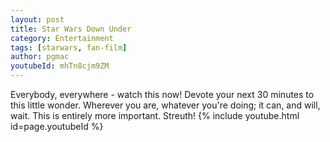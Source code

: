 ```yaml
---
layout: post
title: Star Wars Down Under
category: Entertainment
tags: [starwars, fan-film]
author: pgmac
youtubeId: mhTn8cjm9ZM
---
```

Everybody, everywhere - watch this now!
Devote your next 30 minutes to this little wonder.
Wherever you are, whatever you're doing; it can, and will, wait.  This is entirely more important.
Streuth!
{% include youtube.html id=page.youtubeId %}
